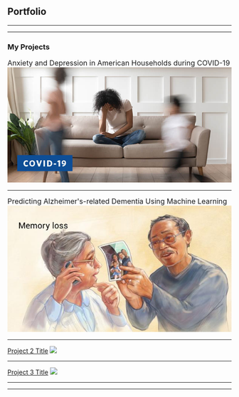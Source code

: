 ## Portfolio

---
---

### My Projects 

<font size="3"> Anxiety and Depression in American Households during COVID-19 </font>
[<img src="https://raw.githubusercontent.com/Benjamin2009/anxiety-depression-covid/main/anxiety-depression-covid-19.jpeg"/>](https://nbviewer.org/github/Benjamin2009/anxiety-depression-covid/blob/main/Anxiety%20and%20Depression%20in%20American%20Households%20during%20COVID-19.ipynb)

---
<font size="3"> Predicting Alzheimer's-related Dementia Using Machine Learning </font>
[<img src="https://raw.githubusercontent.com/Benjamin2009/Alzheimer-dementia-machine-learning/main/alzehemiers.jpeg"/>](https://nbviewer.org/github/Benjamin2009/Alzheimer-dementia-machine-learning/blob/12830e7960286c11413ee35be46ac4eb03a51eba/Predicting%20Alzheimer%27s-related%20Dementia%20Using%20MRI%20Data%20and%20Machine%20Learning%20.ipynb)

---
[Project 2 Title]()
<img src="images/dummy_thumbnail.jpg?raw=true"/>

---

[Project 3 Title](http://example.com/)
<img src="images/dummy_thumbnail.jpg?raw=true"/>

---
---
